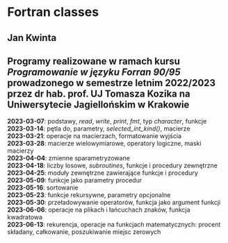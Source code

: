 Fortran classes
===============
Jan Kwinta
----------
Programy realizowane w ramach kursu *Programowanie w języku Forran 90/95* prowadzonego w semestrze letnim 2022/2023 przez dr hab. prof. UJ Tomasza Kozika na Uniwersytecie Jagiellońskim w Krakowie
----------
**2023-03-07**: podstawy, *read*, *write*, *print*, *fmt*, typ *character*, funkcje  
**2023-03-14**: pętla do, parametry, *selected_int_kind()*, macierze  
**2023-03-21**: operacje na macierzach, formatowanie wyjścia  
**2023-03-28**: macierze wielowymiarowe, operatory logiczne, maski macierzy  
**2023-04-04**: zmienne sparametryzowane  
**2023-04-18**: liczby losowe, *subroutines*, funkcje i procedury zewnętrzne  
**2023-04-25**: moduły zewnętrzne zawierające funkcje i procedury  
**2023-05-09**: funkcje jako parametry procedur  
**2023-05-16**: sortowanie  
**2023-05-23**: funkcje rekursywne, parametry opcjonalne  
**2023-05-30**: przeładowywanie operatorów, funkcja jako argument funkcji  
**2023-06-06**: operacje na plikach i łańcuchach znaków, funkcja kwadratowa  
**2023-06-13**: rekurencja, operacje na funkcjach matematycznych: procent składany, całkowanie, poszukiwanie miejsc zerowych
